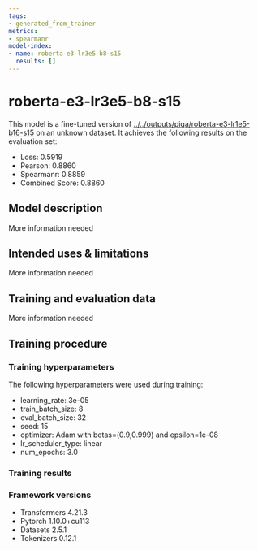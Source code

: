 ```yaml
---
tags:
- generated_from_trainer
metrics:
- spearmanr
model-index:
- name: roberta-e3-lr3e5-b8-s15
  results: []
---
```


<!-- This model card has been generated automatically according to the information the Trainer had access to. You
should probably proofread and complete it, then remove this comment. -->

# roberta-e3-lr3e5-b8-s15

This model is a fine-tuned version of [../../outputs/piqa/roberta-e3-lr1e5-b16-s15](https://huggingface.co/../../outputs/piqa/roberta-e3-lr1e5-b16-s15) on an unknown dataset.
It achieves the following results on the evaluation set:
- Loss: 0.5919
- Pearson: 0.8860
- Spearmanr: 0.8859
- Combined Score: 0.8860

## Model description

More information needed

## Intended uses & limitations

More information needed

## Training and evaluation data

More information needed

## Training procedure

### Training hyperparameters

The following hyperparameters were used during training:
- learning_rate: 3e-05
- train_batch_size: 8
- eval_batch_size: 32
- seed: 15
- optimizer: Adam with betas=(0.9,0.999) and epsilon=1e-08
- lr_scheduler_type: linear
- num_epochs: 3.0

### Training results



### Framework versions

- Transformers 4.21.3
- Pytorch 1.10.0+cu113
- Datasets 2.5.1
- Tokenizers 0.12.1
